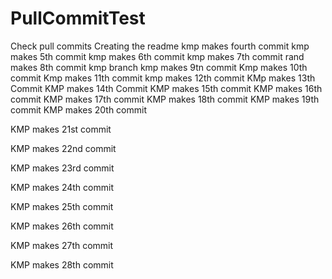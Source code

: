 # PullCommitTest
Check pull commits
Creating the readme
kmp makes fourth commit
kmp makes 5th commit
kmp makes 6th commit
kmp makes 7th commit
rand makes 8th commit kmp branch
kmp makes 9tn commit
Kmp makes 10th commit
Kmp makes 11th commit
kmp makes 12th commit
KMp makes 13th Commit
KMP makes 14th Commit
KMP makes 15th commit
KMP makes 16th commit
KMP makes 17th commit
KMP makes 18th commit
KMP makes 19th commit
KMP makes 20th commit

KMP makes 21st commit

KMP makes 22nd commit

KMP makes 23rd commit

KMP makes 24th commit

KMP makes 25th commit

KMP makes 26th commit

KMP makes 27th commit

KMP makes 28th commit

